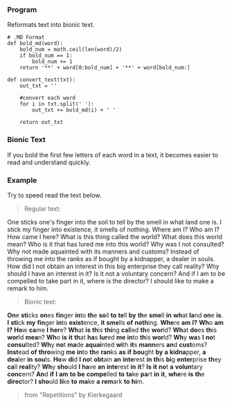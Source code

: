 ### Program

Reformats text into bionic text.

```python3
# .MD Format
def bold_md(word):
    bold_num = math.ceil(len(word)/2)
    if bold_num == 1:
        bold_num += 1
    return '**' + word[0:bold_num] + '**' + word[bold_num:]

def convert_text(txt):
    out_txt = ''

    #convert each word
    for i in txt.split(' '):
        out_txt += bold_md(i) + ' '

    return out_txt
```

### Bionic Text

If you bold the first few letters of each word in a text, it becomes easier to read and understand quickly.

### Example

Try to speed read the text below.

> Regular text:

One sticks one's finger into the soil to tell by the smell in what land one is. 
I stick my finger into existence, it smells of nothing. 
Where am I? Who am I? How came I here? 
What is this thing called the world? What does this world mean? Who is it that has lured me into this world? 
Why was I not consulted? Why not made aquainted with its manners and customs? 
Instead of throwing me into the ranks as if bought by a kidnapper, a dealer in souls.
How did I not obtain an interest in this big enterprise they call reality? Why should I have an interest in it? 
Is it not a voluntary concern?
And if I am to be compelled to take part in it, where is the director? I should like to make a remark to him.

> Bionic text:

**On**e **sti**cks **on**es **fin**ger **in**to **th**e **so**il **to** **te**ll **by** **th**e **sme**ll **in** **wh**at **la**nd **on**e **is**. 
**I** **sti**ck **my** **fin**ger **in**to **exist**ence, **it** **sme**lls **of** **noth**ing. 
**Whe**re **am** **I?** **Wh**o **am** **I?** **Ho**w **ca**me **I** **her**e? 
**Wh**at **is** **th**is **thi**ng **cal**led **th**e **wor**ld? **Wh**at **do**es **th**is **wor**ld **mea**n? **Wh**o **is** **it** **th**at **ha**s **lur**ed **me** **in**to **th**is **wor**ld? 
**Wh**y **wa**s **I** **no**t **consu**lted? **Wh**y **no**t **ma**de **aquai**nted **wi**th **it**s **mann**ers **an**d **cust**oms? 
**Inst**ead **of** **thro**wing **me** **in**to **th**e **ran**ks **as** **if** **bou**ght **by** **a** **kidna**pper, **a** **dea**ler **in** **sou**ls. 
**Ho**w **di**d **I** **no**t **obt**ain **an** **inte**rest **in** **th**is **bi**g **enter**prise **th**ey **ca**ll **real**ity? **Wh**y **sho**uld **I** **ha**ve **an** **inte**rest **in** **it**? 
**Is** **it** **no**t **a** **volun**tary **conc**ern? 
**An**d **if** **I** **am** **to** **be** **compe**lled **to** **ta**ke **pa**rt **in** **it**, **whe**re **is** **th**e **direc**tor? **I** **sho**uld **li**ke **to** **ma**ke **a** **rem**ark **to** **hi**m.

> from "Repetitions" by Kierkegaard
